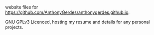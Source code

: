website files for https://github.com/AnthonyGerdes/anthonygerdes.github.io.

GNU GPLv3 Licenced, hosting my resume and details for any personal projects.
